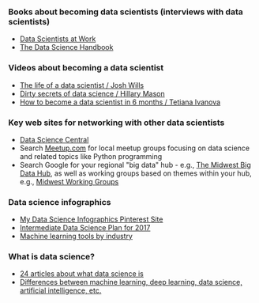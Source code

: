 ### Books about becoming data scientists (interviews with data scientists)
- [Data Scientists at Work](https://www.amazon.com/Data-Scientists-Work-Sebastian-Gutierrez/dp/1430265981) 
- [The Data Science Handbook](https://www.amazon.com/Data-Science-Handbook-Insights-Scientists/dp/0692434879/ref=sr_1_2?s=books&ie=UTF8&qid=1492321697&sr=1-2&keywords=The+data+science+handbook)

### Videos about becoming a data scientist
- [The life of a data scientist / Josh Wills](https://www.youtube.com/watch?v=h9vQIPfe2uU)
- [Dirty secrets of data science / Hillary Mason](https://www.youtube.com/watch?v=fZuDwiM1XBQ)
- [How to become a data scientist in 6 months / Tetiana Ivanova](https://www.youtube.com/watch?v=rIofV14c0tc)

### Key web sites for networking with other data scientists
- [Data Science Central](http://www.datasciencecentral.com/)
- Search [Meetup.com](meetup.com) for local meetup groups focusing on data science and related topics like Python programming
- Search Google for your regional "big data" hub - e.g., [The Midwest Big Data Hub](http://midwestbigdatahub.org/), as well as working groups based on themes within your hub, e.g., [Midwest Working Groups](http://midwestbigdatahub.org/about/working-groups/)

### Data science infographics
- [My Data Science Infographics Pinterest Site](https://www.pinterest.com/elizabethaustic/data-scientist-infographics/)
- [Intermediate Data Science Plan for 2017](http://pin.it/0kGbh3K)
- [Machine learning tools by industry](http://pin.it/_XPhR2g) 

### What is data science?
- [24 articles about what data science is](http://www.datasciencecentral.com/profiles/blogs/20-articles-about-core-data-science)
- [Differences between machine learning, deep learning, data science, artificial intelligence, etc.](http://www.datasciencecentral.com/profiles/blogs/difference-between-machine-learning-data-science-ai-deep-learning)
